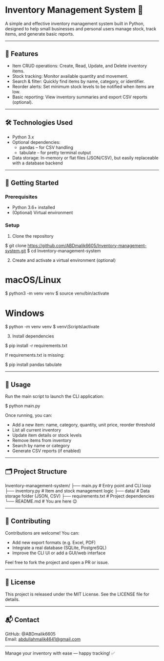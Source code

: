# Inventory Management System 🛒

A simple and effective inventory management system built in Python, designed to help small businesses and personal users manage stock, track items, and generate basic reports.

---

## 🔧 Features

- Item CRUD operations: Create, Read, Update, and Delete inventory items.
- Stock tracking: Monitor available quantity and movement.
- Search & filter: Quickly find items by name, category, or identifier.
- Reorder alerts: Set minimum stock levels to be notified when items are low.
- Basic reporting: View inventory summaries and export CSV reports (optional).

---

## 🛠️ Technologies Used

- Python 3.x
- Optional dependencies:
  - pandas – for CSV handling
  - tabulate – for pretty terminal output
- Data storage: In-memory or flat files (JSON/CSV), but easily replaceable with a database backend

---

## 🚀 Getting Started

### Prerequisites

- Python 3.6+ installed
- (Optional) Virtual environment

### Setup

1. Clone the repository

$ git clone https://github.com/ABDmalik6605/Inventory-management-system.git
$ cd Inventory-management-system

2. Create and activate a virtual environment (optional)

# macOS/Linux
$ python3 -m venv venv
$ source venv/bin/activate

# Windows
$ python -m venv venv
$ venv\Scripts\activate

3. Install dependencies

$ pip install -r requirements.txt

If requirements.txt is missing:

$ pip install pandas tabulate

---

## 📁 Usage

Run the main script to launch the CLI application:

$ python main.py

Once running, you can:

- Add a new item: name, category, quantity, unit price, reorder threshold
- List all current inventory
- Update item details or stock levels
- Remove items from inventory
- Search by name or category
- Generate CSV reports (if enabled)

---

## 🗂️ Project Structure

Inventory-management-system/
├── main.py               # Entry point and CLI loop
├── inventory.py          # Item and stock management logic
├── data/                 # Data storage folder (JSON, CSV)
├── requirements.txt      # Project dependencies
└── README.md             # You are here 😉

---

## 🤝 Contributing

Contributions are welcome! You can:

- Add new export formats (e.g. Excel, PDF)
- Integrate a real database (SQLite, PostgreSQL)
- Improve the CLI UI or add a GUI/web interface

Feel free to fork the project and open a PR or issue.

---

## 📝 License

This project is released under the MIT License. See the LICENSE file for details.

---

## 📬 Contact

GitHub: @ABDmalik6605  
Email: abdullahmalik4641@gmail.com

---

Manage your inventory with ease — happy tracking! ✅
